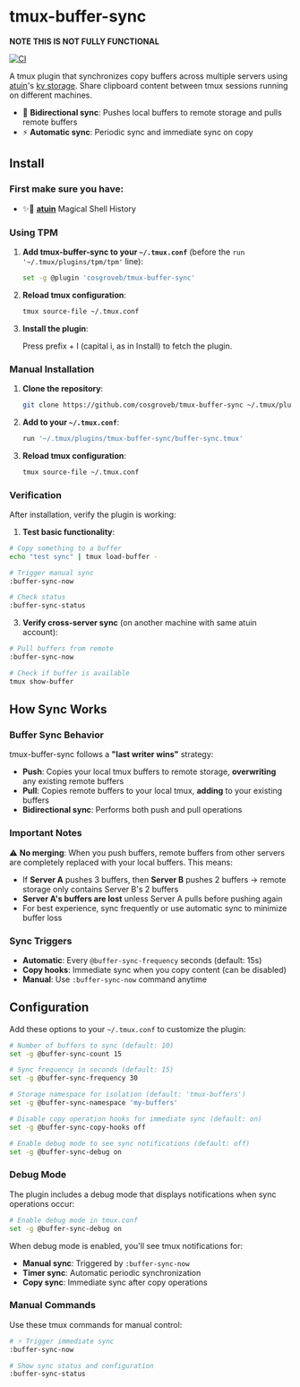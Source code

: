 # tmux-buffer-sync

**NOTE THIS IS NOT FULLY FUNCTIONAL**

[![CI](https://github.com/cosgroveb/tmux-buffer-sync/workflows/CI/badge.svg)](https://github.com/cosgroveb/tmux-buffer-sync/actions)

A tmux plugin that synchronizes copy buffers across multiple servers using [atuin](https://atuin.sh/)'s [kv storage](https://blog.atuin.sh/release-v16/). Share clipboard content between tmux sessions running on different machines.

- 🔄 **Bidirectional sync**: Pushes local buffers to remote storage and pulls remote buffers
- ⚡ **Automatic sync**: Periodic sync and immediate sync on copy

## Install

### First make sure you have:

- ✨🐢 **[atuin](https://atuin.sh/)** Magical Shell History

### Using TPM

1. **Add tmux-buffer-sync to your `~/.tmux.conf`** (before the `run '~/.tmux/plugins/tpm/tpm'` line):
   ```bash
   set -g @plugin 'cosgroveb/tmux-buffer-sync'
   ```

2. **Reload tmux configuration**:
   ```bash
   tmux source-file ~/.tmux.conf
   ```

3. **Install the plugin**:

    Press prefix + I (capital i, as in Install) to fetch the plugin.

### Manual Installation

1. **Clone the repository**:
   ```bash
   git clone https://github.com/cosgroveb/tmux-buffer-sync ~/.tmux/plugins/tmux-buffer-sync
   ```

2. **Add to your `~/.tmux.conf`**:
   ```bash
   run '~/.tmux/plugins/tmux-buffer-sync/buffer-sync.tmux'
   ```

3. **Reload tmux configuration**:
   ```bash
   tmux source-file ~/.tmux.conf
   ```

### Verification

After installation, verify the plugin is working:

1.  **Test basic functionality**:
   ```bash
   # Copy something to a buffer
   echo "test sync" | tmux load-buffer -

   # Trigger manual sync
   :buffer-sync-now

   # Check status
   :buffer-sync-status
   ```

3.  **Verify cross-server sync** (on another machine with same atuin account):
   ```bash
   # Pull buffers from remote
   :buffer-sync-now

   # Check if buffer is available
   tmux show-buffer
   ```

## How Sync Works

### Buffer Sync Behavior

tmux-buffer-sync follows a **"last writer wins"** strategy:

- **Push**: Copies your local tmux buffers to remote storage, **overwriting** any existing remote buffers
- **Pull**: Copies remote buffers to your local tmux, **adding** to your existing buffers
- **Bidirectional sync**: Performs both push and pull operations

### Important Notes

⚠️ **No merging**: When you push buffers, remote buffers from other servers are completely replaced with your local buffers. This means:

- If **Server A** pushes 3 buffers, then **Server B** pushes 2 buffers → remote storage only contains Server B's 2 buffers
- **Server A's buffers are lost** unless Server A pulls before pushing again
- For best experience, sync frequently or use automatic sync to minimize buffer loss

### Sync Triggers

- **Automatic**: Every `@buffer-sync-frequency` seconds (default: 15s)
- **Copy hooks**: Immediate sync when you copy content (can be disabled)
- **Manual**: Use `:buffer-sync-now` command anytime

## Configuration

Add these options to your `~/.tmux.conf` to customize the plugin:

```bash
# Number of buffers to sync (default: 10)
set -g @buffer-sync-count 15

# Sync frequency in seconds (default: 15)
set -g @buffer-sync-frequency 30

# Storage namespace for isolation (default: 'tmux-buffers')
set -g @buffer-sync-namespace 'my-buffers'

# Disable copy operation hooks for immediate sync (default: on)
set -g @buffer-sync-copy-hooks off

# Enable debug mode to see sync notifications (default: off)
set -g @buffer-sync-debug on
```

### Debug Mode

The plugin includes a debug mode that displays notifications when sync operations occur:

```bash
# Enable debug mode in tmux.conf
set -g @buffer-sync-debug on
```

When debug mode is enabled, you'll see tmux notifications for:
- **Manual sync**: Triggered by `:buffer-sync-now`
- **Timer sync**: Automatic periodic synchronization
- **Copy sync**: Immediate sync after copy operations

### Manual Commands

Use these tmux commands for manual control:

```bash
# ⚡ Trigger immediate sync
:buffer-sync-now

# Show sync status and configuration
:buffer-sync-status
```

